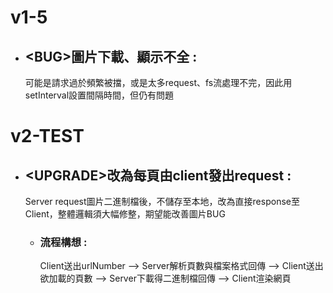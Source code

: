 # v1-5 <br>


* ## \<BUG\>圖片下載、顯示不全 :
   可能是請求過於頻繁被擋，或是太多request、fs流處理不完，因此用setInterval設置間隔時間，但仍有問題<br>


# v2-TEST<br>

* ## \<UPGRADE\>改為每頁由client發出request :
   Server request圖片二進制檔後，不儲存至本地，改為直接response至Client，整體邏輯須大幅修整，期望能改善圖片BUG<br>
   * ### 流程構想 :
     Client送出urlNumber --> Server解析頁數與檔案格式回傳 --> Client送出欲加載的頁數 --> Server下載得二進制檔回傳 --> Client渲染網頁
